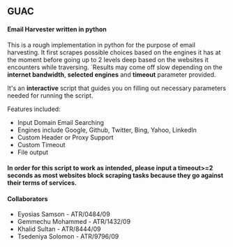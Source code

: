 ## GUAC
#### Email Harvester written in python

This is a rough implementation in python for the purpose of email harvesting. It first scrapes possible choices based on the engines it has at the moment before going up to 2 levels deep based on the websites it encounters while traversing. 
`Results may come off slow depending on the **internet bandwidth**, **selected engines** and **timeout** parameter provided.

It's an **interactive** script that guides you on filling out necessary parameters needed for running the script.

Features included:
- Input Domain Email Searching
- Engines include Google, Github, Twitter, Bing, Yahoo, LinkedIn
- Custom Header or Proxy Support
- Custom Timeout
- File output

#### In order for this script to work as intended, please input a timeout>=2 seconds as most websites block scraping tasks because they go against their terms of services.


#### Collaborators

- Eyosias Samson - ATR/0484/09
- Gemmechu Mohammed - ATR/1432/09
- Khalid Sultan - ATR/8444/09
- Tsedeniya Solomon - ATR/9796/09
